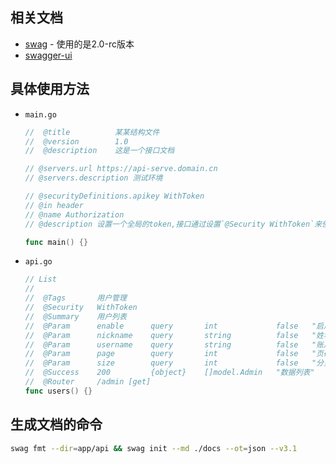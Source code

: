 ## 相关文档

  - [swag](https://github.com/swaggo/swag) - 使用的是2.0-rc版本
  - [swagger-ui](https://github.com/soonio/swagger-ui)


## 具体使用方法
  - `main.go`

    ```go
    //	@title			某某结构文件
    //	@version		1.0
    //	@description	这是一个接口文档

    // @servers.url https://api-serve.domain.cn
    // @servers.description 测试环境

    // @securityDefinitions.apikey WithToken
    // @in header
    // @name Authorization
    // @description 设置一个全局的token,接口通过设置`@Security WithToken`来使用

    func main() {}

    ```
  - `api.go`
  
    ```go
    // List
    //
    //	@Tags		用户管理
    //	@Security	WithToken
    //	@Summary	用户列表
    //	@Param		enable		query		int				false	"启用1/禁用0"	Enums(0, 1)
    //	@Param		nickname	query		string			false	"姓名"
    //	@Param		username	query		string			false	"账户"
    //	@Param		page		query		int				false	"页码"	Minimum(0)	default(1)
    //	@Param		size		query		int				false	"分页数量"	Maximum(50)	default(10)
    //	@Success	200			{object}	[]model.Admin	"数据列表"
    //	@Router		/admin [get]
    func users() {}
    ```

## 生成文档的命令

  ```bash
  swag fmt --dir=app/api && swag init --md ./docs --ot=json --v3.1
  ```